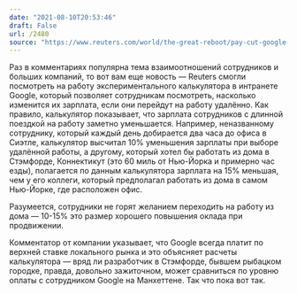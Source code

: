 ```yaml
---
date: "2021-08-10T20:53:46"
draft: False
url: /2480
source: "https://www.reuters.com/world/the-great-reboot/pay-cut-google-employees-who-work-home-could-lose-money-2021-08-10/"
---
```


Раз в комментариях популярна тема взаимоотношений сотрудников и больших компаний, то вот вам еще новость — Reuters смогли посмотреть на работу экспериментального калькулятора в интранете Google, который позволяет сотрудникам посмотреть, насколько изменится их зарплата, если они перейдут на работу удалённо. Как правило, калькулятор показывает, что зарплата сотрудников с длинной поездкой на работу заметно уменьшается. Например, неназванному сотруднику, который каждый день добирается два часа до офиса в Сиэтле, калькулятор высчитал 10% уменьшения зарплаты при выборе удалённой работы, а другому, который хотел бы работать из дома в Стэмфорде, Коннектикут (это 60 миль от Нью-Йорка и примерно час езды), полагается по данным калькулятора зарплата на 15% меньшая, чем у его коллеги, который предполагал работать из дома в самом Нью-Йорке, где расположен офис.

Разумеется, сотрудники не горят желанием переходить на работу из дома — 10-15% это размер хорошего повышения оклада при продвижении.

Комментатор от компании указывает, что Google всегда платит по верхней ставке локального рынка и это объясняет расчеты калькулятора — вряд ли разработчик в Стэмфорде, бывшем рыбацком городке, правда, довольно зажиточном, может сравниться по уровню оплаты с сотрудником Google на Манхеттене. Так что пока вот так.
